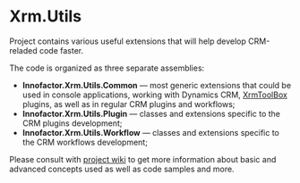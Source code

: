 # Xrm.Utils

Project contains various useful extensions that will help develop CRM-reladed code faster.

The code is organized as three separate assemblies:

* **Innofactor.Xrm.Utils.Common** — most generic extensions that could be used in console applications, working with Dynamics CRM, [XrmToolBox](https://www.xrmtoolbox.com/) plugins, as well as in regular CRM plugins and workflows;
* **Innofactor.Xrm.Utils.Plugin** — classes and extensions specific to the CRM plugins development;
* **Innofactor.Xrm.Utils.Workflow** — classes and extensions specific to the CRM workflows development;

Please consult with [project wiki](https://github.com/Innofactor/Xrm.Utils/wiki) to get more information about basic and advanced concepts used as well as code samples and more.
